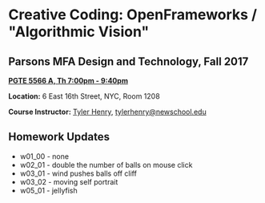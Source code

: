 # Creative Coding: OpenFrameworks / "Algorithmic Vision"
## Parsons MFA Design and Technology, Fall 2017

**[PGTE 5566 A, Th 7:00pm - 9:40pm](https://courses.newschool.edu/courses/PGTE5566)** 

**Location:** 6 East 16th Street, NYC, Room 1208  

**Course Instructor:** [Tyler Henry](http://tylerhenry.com), tylerhenry@newschool.edu  


## Homework Updates

* w01_00 - none
* w02_01 - double the number of balls on mouse click
* w03_01 - wind pushes balls off cliff
* w03_02 - moving self portrait
* w05_01 - jellyfish